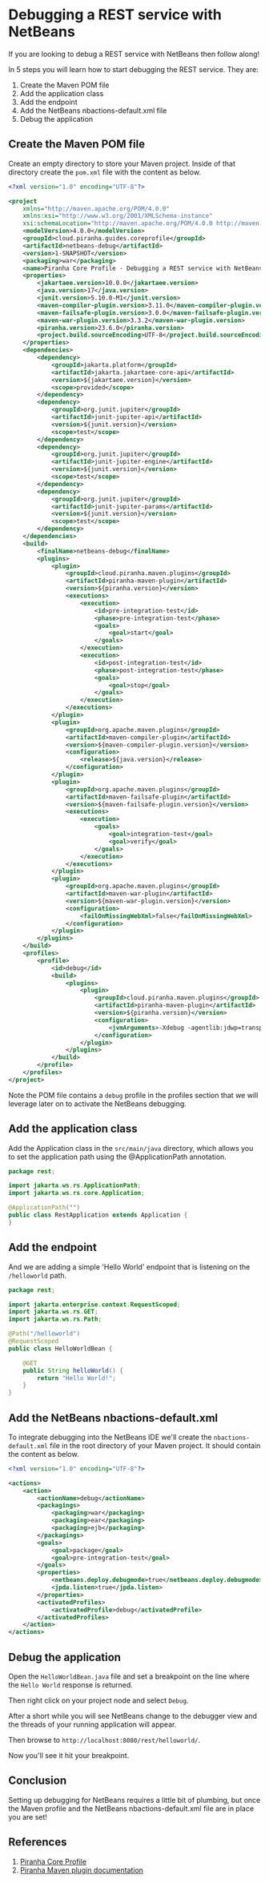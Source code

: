 # Debugging a REST service with NetBeans

If you are looking to debug a REST service with NetBeans then follow along!

In 5 steps you will learn how to start debugging the REST service. They are:

1. Create the Maven POM file
1. Add the application class
1. Add the endpoint
1. Add the NetBeans nbactions-default.xml file
1. Debug the application

## Create the Maven POM file

Create an empty directory to store your Maven project. Inside of that directory 
create the ```pom.xml``` file with the content as below.

```xml
<?xml version="1.0" encoding="UTF-8"?>

<project
    xmlns="http://maven.apache.org/POM/4.0.0"
    xmlns:xsi="http://www.w3.org/2001/XMLSchema-instance"
    xsi:schemaLocation="http://maven.apache.org/POM/4.0.0 http://maven.apache.org/xsd/maven-4.0.0.xsd">
    <modelVersion>4.0.0</modelVersion>
    <groupId>cloud.piranha.guides.coreprofile</groupId>
    <artifactId>netbeans-debug</artifactId>
    <version>1-SNAPSHOT</version>
    <packaging>war</packaging>
    <name>Piranha Core Profile - Debugging a REST service with NetBeans</name>
    <properties>
        <jakartaee.version>10.0.0</jakartaee.version>
        <java.version>17</java.version>
        <junit.version>5.10.0-M1</junit.version>
        <maven-compiler-plugin.version>3.11.0</maven-compiler-plugin.version>
        <maven-failsafe-plugin.version>3.0.0</maven-failsafe-plugin.version>
        <maven-war-plugin.version>3.3.2</maven-war-plugin.version>
        <piranha.version>23.6.0</piranha.version>
        <project.build.sourceEncoding>UTF-8</project.build.sourceEncoding>
    </properties>
    <dependencies>
        <dependency>
            <groupId>jakarta.platform</groupId>
            <artifactId>jakarta.jakartaee-core-api</artifactId>
            <version>${jakartaee.version}</version>
            <scope>provided</scope>
        </dependency>
        <dependency>
            <groupId>org.junit.jupiter</groupId>
            <artifactId>junit-jupiter-api</artifactId>
            <version>${junit.version}</version>
            <scope>test</scope>
        </dependency>
        <dependency>
            <groupId>org.junit.jupiter</groupId>
            <artifactId>junit-jupiter-engine</artifactId>
            <version>${junit.version}</version>
            <scope>test</scope>
        </dependency>
        <dependency>
            <groupId>org.junit.jupiter</groupId>
            <artifactId>junit-jupiter-params</artifactId>
            <version>${junit.version}</version>
            <scope>test</scope>
        </dependency>
    </dependencies>
    <build>
        <finalName>netbeans-debug</finalName>
        <plugins>
            <plugin>
                <groupId>cloud.piranha.maven.plugins</groupId>
                <artifactId>piranha-maven-plugin</artifactId>
                <version>${piranha.version}</version>
                <executions>
                    <execution>
                        <id>pre-integration-test</id>
                        <phase>pre-integration-test</phase>
                        <goals>
                            <goal>start</goal>
                        </goals>
                    </execution>
                    <execution>
                        <id>post-integration-test</id>
                        <phase>post-integration-test</phase>
                        <goals>
                            <goal>stop</goal>
                        </goals>
                    </execution>
                </executions>
            </plugin>
            <plugin>
                <groupId>org.apache.maven.plugins</groupId>
                <artifactId>maven-compiler-plugin</artifactId>
                <version>${maven-compiler-plugin.version}</version>
                <configuration>
                    <release>${java.version}</release>
                </configuration>
            </plugin>
            <plugin>
                <groupId>org.apache.maven.plugins</groupId>
                <artifactId>maven-failsafe-plugin</artifactId>
                <version>${maven-failsafe-plugin.version}</version>
                <executions>
                    <execution>
                        <goals>
                            <goal>integration-test</goal>
                            <goal>verify</goal>
                        </goals>
                    </execution>
                </executions>
            </plugin>
            <plugin>
                <groupId>org.apache.maven.plugins</groupId>
                <artifactId>maven-war-plugin</artifactId>
                <version>${maven-war-plugin.version}</version>
                <configuration>
                    <failOnMissingWebXml>false</failOnMissingWebXml>
                </configuration>
            </plugin>
        </plugins>
    </build>
    <profiles>
        <profile>
            <id>debug</id>
            <build>
                <plugins>
                    <plugin>
                        <groupId>cloud.piranha.maven.plugins</groupId>
                        <artifactId>piranha-maven-plugin</artifactId>
                        <version>${piranha.version}</version>
                        <configuration>
                            <jvmArguments>-Xdebug -agentlib:jdwp=transport=dt_socket,server=n,suspend=n,address=${jpda.address}</jvmArguments>
                        </configuration>
                    </plugin>
                </plugins>
            </build>
        </profile>
    </profiles>
</project>
```

Note the POM file contains a `debug` profile in the profiles section that
we will leverage later on to activate the NetBeans debugging.

## Add the application class

Add the Application class in the `src/main/java` directory, which allows you to
set the application path using the @ApplicationPath annotation.

```java
package rest;

import jakarta.ws.rs.ApplicationPath;
import jakarta.ws.rs.core.Application;

@ApplicationPath("")
public class RestApplication extends Application {
}
```

## Add the endpoint

And we are adding a simple 'Hello World' endpoint that is listening on the 
`/helloworld` path.

```java
package rest;

import jakarta.enterprise.context.RequestScoped;
import jakarta.ws.rs.GET;
import jakarta.ws.rs.Path;

@Path("/helloworld")
@RequestScoped
public class HelloWorldBean {

    @GET
    public String helloWorld() {
        return "Hello World!";
    }
}
```

## Add the NetBeans nbactions-default.xml

To integrate debugging into the NetBeans IDE we'll create the `nbactions-default.xml` file in the root directory of your Maven project. It should contain the content as below.

```xml
<?xml version="1.0" encoding="UTF-8"?>

<actions>
    <action>
        <actionName>debug</actionName>
        <packagings>
            <packaging>war</packaging>
            <packaging>ear</packaging>
            <packaging>ejb</packaging>
        </packagings>
        <goals>
            <goal>package</goal>
            <goal>pre-integration-test</goal>
        </goals>
        <properties>
            <netbeans.deploy.debugmode>true</netbeans.deploy.debugmode>
            <jpda.listen>true</jpda.listen>
        </properties>
        <activatedProfiles>
            <activatedProfile>debug</activatedProfile>
        </activatedProfiles>
    </action>
</actions>
```

## Debug the application

Open the `HelloWorldBean.java` file and set a breakpoint on the line where
the `Hello World` response is returned.

Then right click on your project node and select `Debug`.

After a short while you will see NetBeans change to the debugger view and the threads of your running application will appear.

Then browse to `http://localhost:8080/rest/helloworld/`.

Now you'll see it hit your breakpoint.

## Conclusion

Setting up debugging for NetBeans requires a little bit of plumbing, but once 
the Maven profile and the NetBeans nbactions-default.xml file are in place you
are set!

## References

1. [Piranha Core Profile](index.html)
1. [Piranha Maven plugin documentation](../maven-plugin/index.html)

